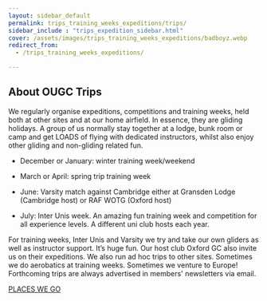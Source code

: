 ```yaml
---
layout: sidebar_default
permalink: trips_training_weeks_expeditions/trips/
sidebar_include : "trips_expedition_sidebar.html"
cover: /assets/images/trips_training_weeks_expeditions/badboyz.webp
redirect_from:
  - /trips_training_weeks_expeditions/

---
```


<!-- <div class="page-layout">
<aside class="sidebar">
  <ul class="side-nav">
    <li><span class="section-label">Introduction Days</span></li>
    
  <li>
    <a href="/introduction_days/key_information/" class="{% if page.url == '/intro/key-info/' %}active-black{% endif %}">Key Information</a>
  </li>
    <li>
      <a href="/introduction_days/basic_airfield_safety/" class="{% if page.url == '/intro/safety/' %}active-black{% endif %}">Basic Airfield Safety</a>
    </li>
    <li>
      <a href="/introduction_days/what_to_expect/" class="{% if page.url == '/intro/more-info/' %}active-black{% endif %}">More Information and What to Expect</a>
    </li>
  </ul>
</aside>
</div> -->

## About OUGC Trips

We regularly organise expeditions, competitions and training weeks, held both at other sites and at our home airfield. In essence, they are gliding holidays. A group of us normally stay together at a lodge, bunk room or camp and get LOADS of flying with dedicated instructors, whilst also enjoy other gliding and non-gliding related fun. 

- December or January: winter training week/weekend 

- March or April: spring trip training week

- June: Varsity match against Cambridge either at Gransden Lodge (Cambridge host) or RAF WOTG (Oxford host)

- July: Inter Unis week. An amazing fun training week and competition for all experience levels. A different uni club hosts each year.

For training weeks, Inter Unis and Varsity we try and take our own gliders as well as instructor support. It’s huge fun. Our host club Oxford GC also invite us on their expeditions. We also run ad hoc trips to other sites. Sometimes we do aerobatics at training weeks. Sometimes we venture to Europe! Forthcoming trips are always advertised in members' newsletters via email. 

<div class="home-button-wrapper">
    <a href="/trips_training_weeks_expeditions/places/" class="big-button">PLACES WE GO</a>
</div>
